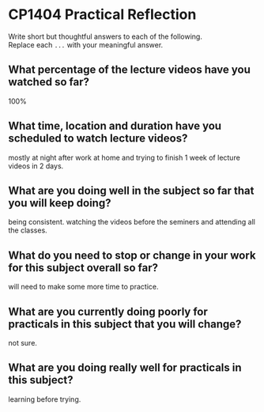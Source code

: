 # CP1404 Practical Reflection

Write short but thoughtful answers to each of the following.  
Replace each `...` with your meaningful answer.

## What percentage of the lecture videos have you watched so far?

100%

## What time, location and duration have you scheduled to watch lecture videos?

mostly at night after work at home and trying to finish 1 week of lecture videos in 2 days. 

## What are you doing well in the subject so far that you will keep doing?

being consistent. watching the videos before the seminers and attending all the classes. 

## What do you need to stop or change in your work for this subject overall so far?

will need to make some more time to practice. 

## What are you currently doing poorly for practicals in this subject that you will change?

not sure.

## What are you doing really well for practicals in this subject?

learning before trying.
